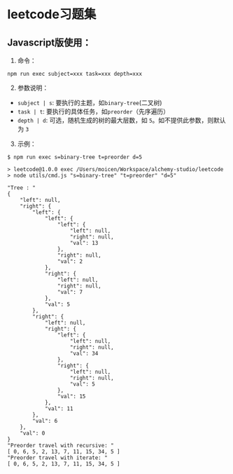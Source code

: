 # leetcode习题集

## Javascript版使用：

1. 命令：

`npm run exec subject=xxx task=xxx depth=xxx`

2. 参数说明：
- `subject | s`: 要执行的主题，如`binary-tree`(二叉树)
- `task | t`: 要执行的具体任务，如`preorder`（先序遍历）
- `depth | d`: 可选，随机生成的树的最大层数，如 `5`。如不提供此参数，则默认为 `3` 

3. 示例：

```shell script
$ npm run exec s=binary-tree t=preorder d=5

> leetcode@1.0.0 exec /Users/moicen/Workspace/alchemy-studio/leetcode
> node utils/cmd.js "s=binary-tree" "t=preorder" "d=5"

"Tree : "
{
    "left": null,
    "right": {
        "left": {
            "left": {
                "left": {
                    "left": null,
                    "right": null,
                    "val": 13
                },
                "right": null,
                "val": 2
            },
            "right": {
                "left": null,
                "right": null,
                "val": 7
            },
            "val": 5
        },
        "right": {
            "left": null,
            "right": {
                "left": {
                    "left": null,
                    "right": null,
                    "val": 34
                },
                "right": {
                    "left": null,
                    "right": null,
                    "val": 5
                },
                "val": 15
            },
            "val": 11
        },
        "val": 6
    },
    "val": 0
}
"Preorder travel with recursive: "
[ 0, 6, 5, 2, 13, 7, 11, 15, 34, 5 ]
"Preorder travel with iterate: "
[ 0, 6, 5, 2, 13, 7, 11, 15, 34, 5 ]
```

